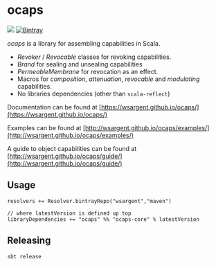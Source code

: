 # ocaps

[<img src="https://img.shields.io/travis/wsargent/ocaps.svg"/>](https://travis-ci.org/wsargent/ocaps) [![Bintray](https://img.shields.io/bintray/v/ocaps/ocaps-core_2.12.svg)](http://mvnrepository.com/artifact/ocaps/ocaps-core_2.12)

*ocaps* is a library for assembling capabilities in Scala.

- *Revoker* / *Revocable* classes for revoking capabilities.
- *Brand* for sealing and unsealing capabilities
- *PermeableMembrane* for revocation as an effect.
- Macros for *composition*, *attenuation*, *revocable* and *modulating* capabilities.
- No libraries dependencies (other than `scala-reflect`)

Documentation can be found at [https://wsargent.github.io/ocaps/](https://wsargent.github.io/ocaps/)

Examples can be found at [http://wsargent.github.io/ocaps/examples/](http://wsargent.github.io/ocaps/examples/)

A guide to object capabilities can be found at [http://wsargent.github.io/ocaps/guide/](http://wsargent.github.io/ocaps/guide/)


## Usage

```
resolvers += Resolver.bintrayRepo("wsargent","maven")

// where latestVersion is defined up top
libraryDependencies += "ocaps" %% "ocaps-core" % latestVersion
```

## Releasing

```
sbt release
```